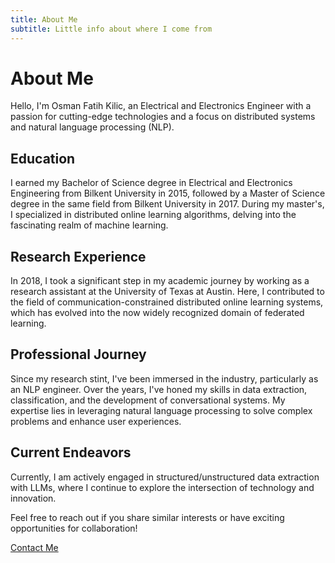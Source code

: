 ```yaml
---
title: About Me
subtitle: Little info about where I come from
---
```

# About Me

Hello, I'm Osman Fatih Kilic, an Electrical and Electronics Engineer with a passion for cutting-edge technologies and a focus on distributed systems and natural language processing (NLP).

## Education

I earned my Bachelor of Science degree in Electrical and Electronics Engineering from Bilkent University in 2015, followed by a Master of Science degree in the same field from Bilkent University in 2017. During my master's, I specialized in distributed online learning algorithms, delving into the fascinating realm of machine learning.

## Research Experience

In 2018, I took a significant step in my academic journey by working as a research assistant at the University of Texas at Austin. Here, I contributed to the field of communication-constrained distributed online learning systems, which has evolved into the now widely recognized domain of federated learning.

## Professional Journey

Since my research stint, I've been immersed in the industry, particularly as an NLP engineer. Over the years, I've honed my skills in data extraction, classification, and the development of conversational systems. My expertise lies in leveraging natural language processing to solve complex problems and enhance user experiences.

## Current Endeavors

Currently, I am actively engaged in structured/unstructured data extraction with LLMs, where I continue to explore the intersection of technology and innovation.

Feel free to reach out if you share similar interests or have exciting opportunities for collaboration!

[Contact Me](mailto:osmanfatihkilic@gmail.com)
